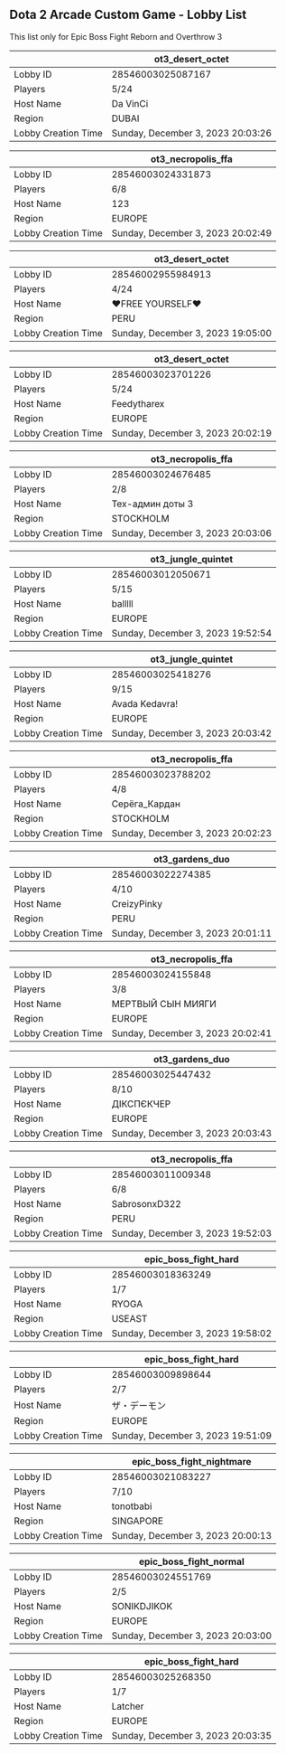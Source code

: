 ## Dota 2 Arcade Custom Game - Lobby List

This list only for Epic Boss Fight Reborn and Overthrow 3

|  | ot3_desert_octet |
| ------ | ------ |
| Lobby ID | 28546003025087167 |
| Players | 5/24 |
| Host Name | Da VinCi |
| Region | DUBAI |
| Lobby Creation Time | Sunday, December 3, 2023 20:03:26 |


|  | ot3_necropolis_ffa |
| ------ | ------ |
| Lobby ID | 28546003024331873 |
| Players | 6/8 |
| Host Name | 123 |
| Region | EUROPE |
| Lobby Creation Time | Sunday, December 3, 2023 20:02:49 |


|  | ot3_desert_octet |
| ------ | ------ |
| Lobby ID | 28546002955984913 |
| Players | 4/24 |
| Host Name | ♥FREE YOURSELF♥ |
| Region | PERU |
| Lobby Creation Time | Sunday, December 3, 2023 19:05:00 |


|  | ot3_desert_octet |
| ------ | ------ |
| Lobby ID | 28546003023701226 |
| Players | 5/24 |
| Host Name | Feedytharex |
| Region | EUROPE |
| Lobby Creation Time | Sunday, December 3, 2023 20:02:19 |


|  | ot3_necropolis_ffa |
| ------ | ------ |
| Lobby ID | 28546003024676485 |
| Players | 2/8 |
| Host Name | Тех-админ доты 3 |
| Region | STOCKHOLM |
| Lobby Creation Time | Sunday, December 3, 2023 20:03:06 |


|  | ot3_jungle_quintet |
| ------ | ------ |
| Lobby ID | 28546003012050671 |
| Players | 5/15 |
| Host Name | balllll |
| Region | EUROPE |
| Lobby Creation Time | Sunday, December 3, 2023 19:52:54 |


|  | ot3_jungle_quintet |
| ------ | ------ |
| Lobby ID | 28546003025418276 |
| Players | 9/15 |
| Host Name | Avada Kedavra! |
| Region | EUROPE |
| Lobby Creation Time | Sunday, December 3, 2023 20:03:42 |


|  | ot3_necropolis_ffa |
| ------ | ------ |
| Lobby ID | 28546003023788202 |
| Players | 4/8 |
| Host Name | Серёга_Кардан |
| Region | STOCKHOLM |
| Lobby Creation Time | Sunday, December 3, 2023 20:02:23 |


|  | ot3_gardens_duo |
| ------ | ------ |
| Lobby ID | 28546003022274385 |
| Players | 4/10 |
| Host Name | CreizyPinky |
| Region | PERU |
| Lobby Creation Time | Sunday, December 3, 2023 20:01:11 |


|  | ot3_necropolis_ffa |
| ------ | ------ |
| Lobby ID | 28546003024155848 |
| Players | 3/8 |
| Host Name | МЕРТВЫЙ СЫН МИЯГИ |
| Region | EUROPE |
| Lobby Creation Time | Sunday, December 3, 2023 20:02:41 |


|  | ot3_gardens_duo |
| ------ | ------ |
| Lobby ID | 28546003025447432 |
| Players | 8/10 |
| Host Name | ДІКСПЄКЧЕР |
| Region | EUROPE |
| Lobby Creation Time | Sunday, December 3, 2023 20:03:43 |


|  | ot3_necropolis_ffa |
| ------ | ------ |
| Lobby ID | 28546003011009348 |
| Players | 6/8 |
| Host Name | SabrosonxD322 |
| Region | PERU |
| Lobby Creation Time | Sunday, December 3, 2023 19:52:03 |


|  | epic_boss_fight_hard |
| ------ | ------ |
| Lobby ID | 28546003018363249 |
| Players | 1/7 |
| Host Name | RYOGA |
| Region | USEAST |
| Lobby Creation Time | Sunday, December 3, 2023 19:58:02 |


|  | epic_boss_fight_hard |
| ------ | ------ |
| Lobby ID | 28546003009898644 |
| Players | 2/7 |
| Host Name | ザ・デーモン |
| Region | EUROPE |
| Lobby Creation Time | Sunday, December 3, 2023 19:51:09 |


|  | epic_boss_fight_nightmare |
| ------ | ------ |
| Lobby ID | 28546003021083227 |
| Players | 7/10 |
| Host Name | tonotbabi |
| Region | SINGAPORE |
| Lobby Creation Time | Sunday, December 3, 2023 20:00:13 |


|  | epic_boss_fight_normal |
| ------ | ------ |
| Lobby ID | 28546003024551769 |
| Players | 2/5 |
| Host Name | SONIKDJIKOK |
| Region | EUROPE |
| Lobby Creation Time | Sunday, December 3, 2023 20:03:00 |


|  | epic_boss_fight_hard |
| ------ | ------ |
| Lobby ID | 28546003025268350 |
| Players | 1/7 |
| Host Name | Latcher |
| Region | EUROPE |
| Lobby Creation Time | Sunday, December 3, 2023 20:03:35 |


